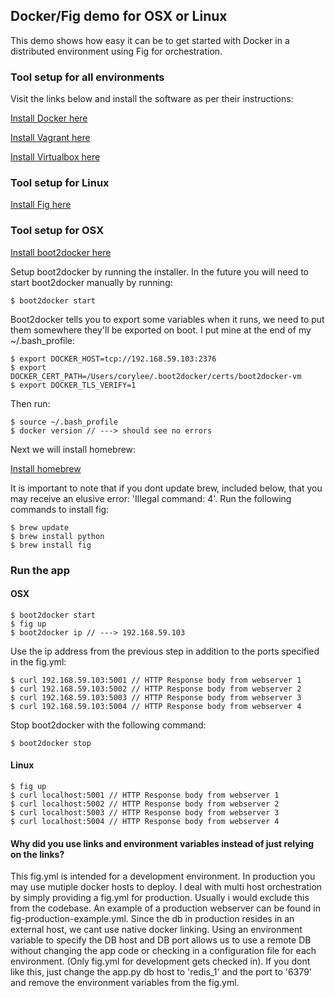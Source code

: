 ## Docker/Fig demo for OSX or Linux

This demo shows how easy it can be to get started with Docker 
in a distributed environment using Fig for orchestration.  

### Tool setup for all environments

Visit the links below and install the software as per their instructions:

[Install Docker here](https://docs.docker.com/installation/mac/)

[Install Vagrant here](http://www.vagrantup.com/downloads.html)

[Install Virtualbox here](https://www.virtualbox.org/wiki/Downloads)


### Tool setup for Linux
[Install Fig here](http://www.fig.sh/)


### Tool setup for OSX
[Install boot2docker here](http://boot2docker.io/)

Setup boot2docker by running the installer.
In the future you will need to start boot2docker manually by running:

`$ boot2docker start`

Boot2docker tells you to export some variables when it runs, 
we need to put them somewhere they'll be exported on boot.
I put mine at the end of my ~/.bash_profile:

	$ export DOCKER_HOST=tcp://192.168.59.103:2376
	$ export DOCKER_CERT_PATH=/Users/corylee/.boot2docker/certs/boot2docker-vm
	$ export DOCKER_TLS_VERIFY=1
  
Then run:

	$ source ~/.bash_profile
	$ docker version // ---> should see no errors

Next we will install homebrew:

[Install homebrew](http://brew.sh/)


It is important to note that if you dont update brew, included below, that you may receive an elusive error: 'Illegal command: 4'.  Run the following commands to install fig:

	$ brew update 
	$ brew install python
	$ brew install fig


### Run the app
#### OSX

	$ boot2docker start
	$ fig up
	$ boot2docker ip // ---> 192.168.59.103

Use the ip address from the previous step in addition to the ports specified in the fig.yml:

	$ curl 192.168.59.103:5001 // HTTP Response body from webserver 1
	$ curl 192.168.59.103:5002 // HTTP Response body from webserver 2
	$ curl 192.168.59.103:5003 // HTTP Response body from webserver 3
	$ curl 192.168.59.103:5004 // HTTP Response body from webserver 4

Stop boot2docker with the following command:

`$ boot2docker stop`


#### Linux
	$ fig up
	$ curl localhost:5001 // HTTP Response body from webserver 1
	$ curl localhost:5002 // HTTP Response body from webserver 2
	$ curl localhost:5003 // HTTP Response body from webserver 3
	$ curl localhost:5004 // HTTP Response body from webserver 4


#### Why did you use links and environment variables instead of just relying on the links?

This fig.yml is intended for a development environment.  In production you may use mutiple docker hosts to deploy.  I deal with multi host orchestration by simply providing a fig.yml for production. Usually i would exclude this from the codebase.  An example of a production webserver can be found in fig-production-example.yml.  Since the db in production resides in an external host, we cant use native docker linking.  Using an environment variable to specify the DB host and DB port allows us to use a remote DB without changing the app code or checking in a configuration file for each environment. (Only fig.yml for development gets checked in).  If you dont like this, just change the app.py db host to 'redis_1' and the port to '6379' and remove the environment variables from the fig.yml.